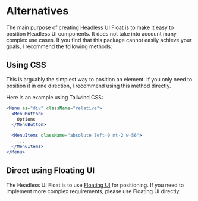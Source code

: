 # Alternatives

The main purpose of creating Headless UI Float is to make it easy to position Headless UI components. It does not take into account many complex use cases. If you find that this package cannot easily achieve your goals, I recommend the following methods:

## Using CSS

This is arguably the simplest way to position an element. If you only need to position it in one direction, I recommend using this method directly.

Here is an example using Tailwind CSS:

```jsx
<Menu as="div" className="relative">
  <MenuButton>
    Options
  </MenuButton>

  <MenuItems className="absolute left-0 mt-2 w-56">
    ...
  </MenuItems>
</Menu>
```

## Direct using Floating UI

The Headless UI Float is to use [Floating UI](https://floating-ui.com/) for positioning. If you need to implement more complex requirements, please use Floating UI directly.
